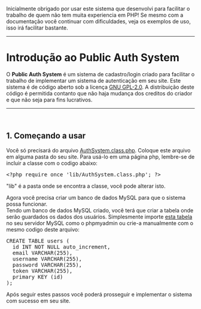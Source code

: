 Inicialmente obrigado por usar este sistema que desenvolvi para facilitar o trabalho de quem não tem muita experiencia em PHP!
Se mesmo com a documentação você continuar com dificuldades, veja os exemplos de uso, isso irá facilitar bastante.

---------------------------------------------------------
<h1>Introdução ao Public Auth System</h1>
O <b>Public Auth System</b> é um sistema de cadastro/login criado para facilitar o trabalho de implementar um sistema de autenticação em seu site. Este sistema é de código aberto sob a licença <a href="http://opensource.org/licenses/GPL-2.0">GNU GPL-2.0</a>. A distribuição deste código é permitida contanto que não haja mudança dos creditos do criador e que não seja para fins lucrativos.
<hr>
<br>
<h2>1. Começando a usar</h2>
Você só precisará do arquivo <a href="https://github.com/DMZK/public-auth-system/blob/master/src/lib/AuthSystem.class.php">AuthSystem.class.php</a>.
Coloque este arquivo em alguma pasta do seu site. Para usá-lo em uma página php, lembre-se de incluir a classe com o codigo abaixo:
<pre>&lt;?php require_once 'lib/AuthSystem.class.php'; ?&gt;</pre>
"lib" é a pasta onde se encontra a classe, você pode alterar isto.
  
Agora você precisa criar um banco de dados MySQL para que o sistema possa funcionar.<br>
Tendo um banco de dados MySQL criado, você terá que criar a tabela onde serão guardados os dados dos usuários. Simplesmente importe <a href="https://github.com/DMZK/public-auth-system/blob/master/src/sql/table.sql">esta tabela</a> no seu servidor MySQL como o phpmyadmin ou crie-a manualmente com o mesmo codigo deste arquivo:
<pre>
CREATE TABLE users (
  id INT NOT NULL auto_increment,
  email VARCHAR(255),
  username VARCHAR(255),
  password VARCHAR(255),
  token VARCHAR(255),
  primary KEY (id)
);
</pre>

Após seguir estes passos você poderá prosseguir e implementar o sistema com sucesso em seu site.
